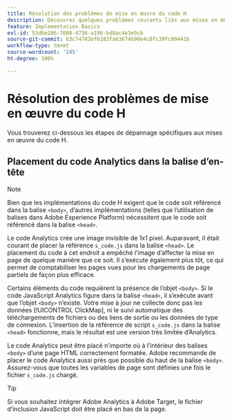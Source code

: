 ```yaml
---
title: Résolution des problèmes de mise en œuvre du code H
description: Découvrez quelques problèmes courants liés aux mises en œuvre JavaScript héritées.
feature: Implementation Basics
exl-id: 51d6e286-7008-4736-a196-bd8ac4e3e9cb
source-git-commit: b3c74782ef6183fa63674b98e4c0fc39fc09441b
workflow-type: tm+mt
source-wordcount: '245'
ht-degree: 100%

---
```


# Résolution des problèmes de mise en œuvre du code H

Vous trouverez ci-dessous les étapes de dépannage spécifiques aux mises en œuvre du code H.

## Placement du code Analytics dans la balise d’en-tête

>[!NOTE]
>
>Bien que les implémentations du code H exigent que le code soit référencé dans la balise `<body>`, d’autres implémentations (telles que l’utilisation de balises dans Adobe Experience Platform) nécessitent que le code soit référencé dans la balise `<head>`.

Le code Analytics crée une image invisible de 1x1 pixel. Auparavant, il était courant de placer la référence `s_code.js` dans la balise `<head>`. Le placement du code à cet endroit a empêché l’image d’affecter la mise en page de quelque manière que ce soit. Il s’exécute également plus tôt, ce qui permet de comptabiliser les pages vues pour les chargements de page partiels de façon plus efficace.

Certains éléments du code requièrent la présence de l’objet `<body>`. Si le code JavaScript Analytics figure dans la balise `<head>`, il s’exécute avant que l’objet `<body>` n’existe. Votre mise à jour ne collecte donc pas les données [!UICONTROL ClickMap], ni le suivi automatique des téléchargements de fichiers ou des liens de sortie ou les données de type de connexion. L’insertion de la référence de script `s_code.js` dans la balise `<head>` fonctionne, mais le résultat est une version très limitée d’Analytics.

Le code Analytics peut être placé n’importe où à l’intérieur des balises `<body>` d’une page HTML correctement formatée. Adobe recommande de placer le code Analytics aussi près que possible du haut de la balise `<body>`. Assurez-vous que toutes les variables de page sont définies une fois le fichier `s_code.js` chargé.

>[!TIP]
>
>Si vous souhaitez intégrer Adobe Analytics à Adobe Target, le fichier d’inclusion JavaScript doit être placé en bas de la page.
